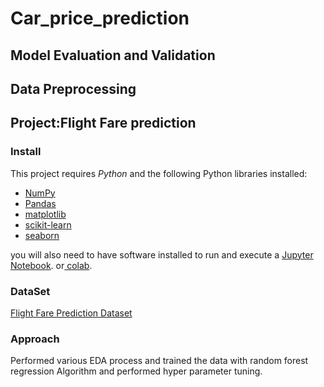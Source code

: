 # Car_price_prediction
## Model Evaluation and Validation
## Data Preprocessing 
## Project:Flight Fare prediction

### Install

This project requires *Python* and the following Python libraries installed:

- [NumPy](http://www.numpy.org/)
- [Pandas](http://pandas.pydata.org/)
- [matplotlib](http://matplotlib.org/)
- [scikit-learn](http://scikit-learn.org/stable/)
- [seaborn](https://seaborn.pydata.org/)

you will also need to have software installed to run and execute a [Jupyter Notebook](http://jupyter.org/install.html). or[ colab](https://colab.research.google.com).


### DataSet

[Flight Fare Prediction Dataset](https://www.kaggle.com/nikhilmittal/flight-fare-prediction-mh) 


### Approach 

Performed various EDA process and trained the data with random forest regression Algorithm and performed hyper parameter tuning.
